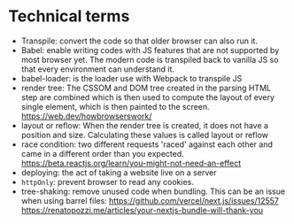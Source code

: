 # Technical terms

- Transpile: convert the code so that older browser can also run it.
- Babel: enable writing codes with JS features that are not supported by most browser yet. The modern code is transpiled back to vanilla JS so that every environment can understand it.
- babel-loader: is the loader use with Webpack to transpile JS
- render tree: The CSSOM and DOM tree created in the parsing HTML step are combined which is then used to compute the layout of every single element, which is then painted to the screen. <https://web.dev/howbrowserswork/>
- layout or reflow: When the render tree is created, it does not have a position and size. Calculating these values is called layout or reflow
- race condition: two different requests 'raced' against each other and came in a different order than you expected. <https://beta.reactjs.org/learn/you-might-not-need-an-effect>
- deploying: the act of taking a website live on a server
- `httpOnly`: prevent browser to read any cookies.
- tree-shaking: remove unused code when bundling. This can be an issue when using barrel files: <https://github.com/vercel/next.js/issues/12557> <https://renatopozzi.me/articles/your-nextjs-bundle-will-thank-you>